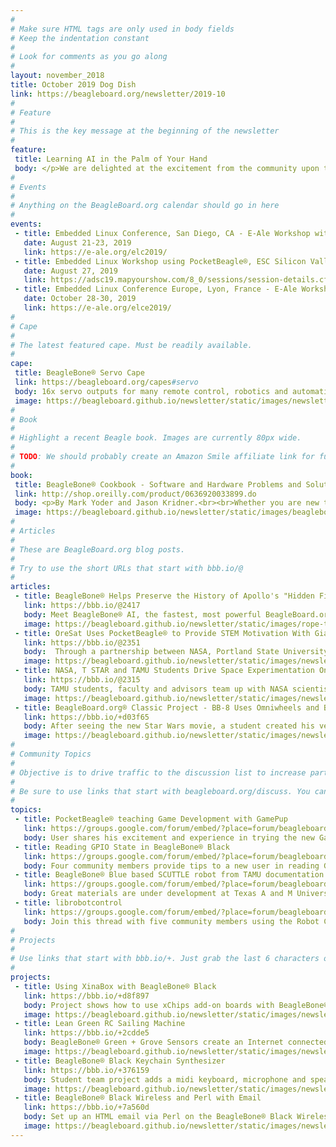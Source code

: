 ```yaml
---
# 
# Make sure HTML tags are only used in body fields
# Keep the indentation constant
# 
# Look for comments as you go along
#
layout: november_2018
title: October 2019 Dog Dish
link: https://beagleboard.org/newsletter/2019-10
#
# Feature
#
# This is the key message at the beginning of the newsletter
#
feature:
 title: Learning AI in the Palm of Your Hand
 body: </p>We are delighted at the excitement from the community upon the release of the <a href="https://beagleboard.org/ai">BeagleBone® AI</a>.  The newest, fastest, most powerful BeagleBone® low cost development board yet is driving a whole new AI revolution.  Built on our proven open source Linux approach, BeagleBone® AI makes it easy to explore how artificial intelligence and machine learning can be used in everyday life. With a price that enables every embedded developer to put learning AI in the palm of your Hand, we look forward to hearing more about your new AI innovations!<br>&mdash;<strong>Christine Long</strong>, <em>Executive Director</em></p>
#
# Events
#
# Anything on the BeagleBoard.org calendar should go in here
#
events:
 - title: Embedded Linux Conference, San Diego, CA - E-Ale Workshop with PocketBeagle®
   date: August 21-23, 2019 
   link: https://e-ale.org/elc2019/
 - title: Embedded Linux Workshop using PocketBeagle®, ESC Silicon Valley
   date: August 27, 2019 
   link: https://adsc19.mapyourshow.com/8_0/sessions/session-details.cfm?scheduleid=3  
 - title: Embedded Linux Conference Europe, Lyon, France - E-Ale Workshop with PocketBeagle®
   date: October 28-30, 2019
   link: https://e-ale.org/elce2019/
#
# Cape
#
# The latest featured cape. Must be readily available.
#
cape:
 title: BeagleBone® Servo Cape
 link: https://beagleboard.org/capes#servo
 body: 16x servo outputs for many remote control, robotics and automation projects.  5V power input, I2C EEPROM
 image: https://beagleboard.github.io/newsletter/static/images/newsletter-2019-08_0000.png
#
# Book
#
# Highlight a recent Beagle book. Images are currently 80px wide.
# 
# TODO: We should probably create an Amazon Smile affiliate link for future books.
#
book:
 title: BeagleBone® Cookbook - Software and Hardware Problems and Solutions
 link: http://shop.oreilly.com/product/0636920033899.do
 body: <p>By Mark Yoder and Jason Kridner.<br><br>Whether you are new to BeagleBone® or want to explore more of its capabilities, this cookbook provides scores of recipes for connecting and talking to the physical world. </p>
 image: https://beagleboard.github.io/newsletter/static/images/beaglebone-cookbook.gif
#
# Articles
#
# These are BeagleBoard.org blog posts.
#
# Try to use the short URLs that start with bbb.io/@
#
articles:
 - title: BeagleBone® Helps Preserve the History of Apollo's "Hidden Figures"
   link: https://bbb.io/@2417
   body: Meet BeagleBone® AI, the fastest, most powerful BeagleBoard.org® low cost board yet and the answer to the community’s request to see the next major advancement in the BeagleBone® family
   image: https://beagleboard.github.io/newsletter/static/images/rope-threaderx280.jpg
 - title: OreSat Uses PocketBeagle® to Provide STEM Motivation With Giant “Selfie-Stick” from Space
   link: https://bbb.io/@2351
   body:  Through a partnership between NASA, Portland State University and educators across the state, find out how BeagleBoard.org® PocketBeagles® are playing a key role in bringing Oregon's First Satellite into orbit. 
   image: https://beagleboard.github.io/newsletter/static/images/newsletter-2019-08_0002.png
 - title: NASA, T STAR and TAMU Students Drive Space Experimentation On the ISS Using BeagleBone® Black
   link: https://bbb.io/@2315
   body: TAMU students, faculty and advisors team up with NASA scientists to launch a remote experimentation program on the International Space Station this summer providing control to teams on the ground.
   image: https://beagleboard.github.io/newsletter/static/images/newsletter-2019-08_0003.png
 - title: BeagleBoard.org® Classic Project - BB-8 Uses Omniwheels and BeagleBone® for Self-Balancing Head 
   link: https://bbb.io/+d03f65
   body: After seeing the new Star Wars movie, a student created his very own full-size BB-8 self-balancing robot and wrote these instructions.
   image: https://beagleboard.github.io/newsletter/static/images/newsletter-2019-08_0004.jpg
#
# Community Topics
#
# Objective is to drive traffic to the discussion list to increase participation.
#
# Be sure to use links that start with beagleboard.org/discuss. You can grab the links from there.
#
topics:
 - title: PocketBeagle® teaching Game Development with GamePup
   link: https://groups.google.com/forum/embed/?place=forum/beagleboard&showsearch=true&showpopout=true&showtabs=false&hideforumtitle=true&parenturl=https%3A%2F%2Fbeagleboard.org%2Fdiscuss#!category-topic/beagleboard/newbies/MwQbS5K31kI
   body: User shares his excitement and experience in trying the new GamePup cape with PocketBeagle®
 - title: Reading GPIO State in BeagleBone® Black
   link: https://groups.google.com/forum/embed/?place=forum/beagleboard&showsearch=true&showpopout=true&showtabs=false&hideforumtitle=true&parenturl=https%3A%2F%2Fbeagleboard.org%2Fdiscuss#!category-topic/beagleboard/newbies/A32nyTiPV8Q
   body: Four community members provide tips to a new user in reading GPIO
 - title: BeagleBone® Blue based SCUTTLE robot from TAMU documentation published
   link: https://groups.google.com/forum/embed/?place=forum/beagleboard&showsearch=true&showpopout=true&showtabs=false&hideforumtitle=true&parenturl=https%3A%2F%2Fbeagleboard.org%2Fdiscuss#!category-topic/beagleboard/newbies/T07U0Vl5bec
   body: Great materials are under development at Texas A and M University for a course in mechatronics, check them out.
 - title: librobotcontrol
   link: https://groups.google.com/forum/embed/?place=forum/beagleboard&showsearch=true&showpopout=true&showtabs=false&hideforumtitle=true&parenturl=https%3A%2F%2Fbeagleboard.org%2Fdiscuss#!category-topic/beagleboard/newbies/wV2ih-6drrA
   body: Join this thread with five community members using the Robot Control Library 
#
# Projects
#
# Use links that start with bbb.io/+. Just grab the last 6 characters of the project URL to put at the end.
#
projects:
 - title: Using XinaBox with BeagleBone® Black
   link: https://bbb.io/+d8f897
   body: Project shows how to use xChips add-on boards with BeagleBone® Black through a XinaBox bridge using I2C.
   image: https://beagleboard.github.io/newsletter/static/images/newsletter-2019-08_0005.jpg
 - title: Lean Green RC Sailing Machine
   link: https://bbb.io/+2cdde5
   body: BeagleBone® Green + Grove Sensors create an Internet connected boat that controls and senses in real time over a GSM cell link.
   image: https://beagleboard.github.io/newsletter/static/images/newsletter-2019-08_0006.jpg
 - title: BeagleBone® Black Keychain Synthesizer
   link: https://bbb.io/+376159
   body: Student team project adds a midi keyboard, microphone and speakers for that composer on the go!
   image: https://beagleboard.github.io/newsletter/static/images/newsletter-2019-08_0007.jpg
 - title: BeagleBone® Black Wireless and Perl with Email
   link: https://bbb.io/+7a560d
   body: Set up an HTML email via Perl on the BeagleBone® Black Wireless with some G-mail. 
   image: https://beagleboard.github.io/newsletter/static/images/newsletter-2019-08_0008.png
---
```



